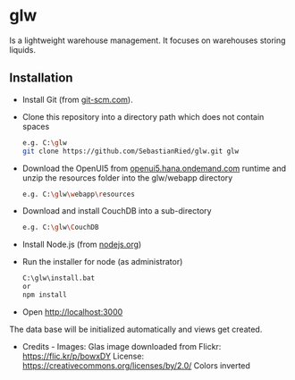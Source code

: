 # glw
Is a lightweight warehouse management. It focuses on warehouses storing liquids.

## Installation
* Install Git (from [git-scm.com](https://git-scm.com/downloads/)).

* Clone this repository into a directory path which does not contain spaces
    ```sh
    e.g. C:\glw
    git clone https://github.com/SebastianRied/glw.git glw
    ```

* Download the OpenUI5 from [openui5.hana.ondemand.com](https://openui5.hana.ondemand.com/downloads/openui5-runtime-1.50.8.zip)
runtime and unzip the resources folder into the glw/webapp directory
    ```sh
    e.g. C:\glw\webapp\resources
    ```

* Download and install CouchDB into a sub-directory
    ```sh
    e.g. C:\glw\CouchDB
    ```

* Install Node.js (from [nodejs.org](http://nodejs.org/))

* Run the installer for node (as administrator)
    ```sh
    C:\glw\install.bat
    or
    npm install
    ```

* Open [http://localhost:3000](http://localhost:3000)

The data base will be initialized automatically and views get created.

* Credits - Images:
Glas image downloaded from Flickr:
https://flic.kr/p/bowxDY
License:
https://creativecommons.org/licenses/by/2.0/
Colors inverted